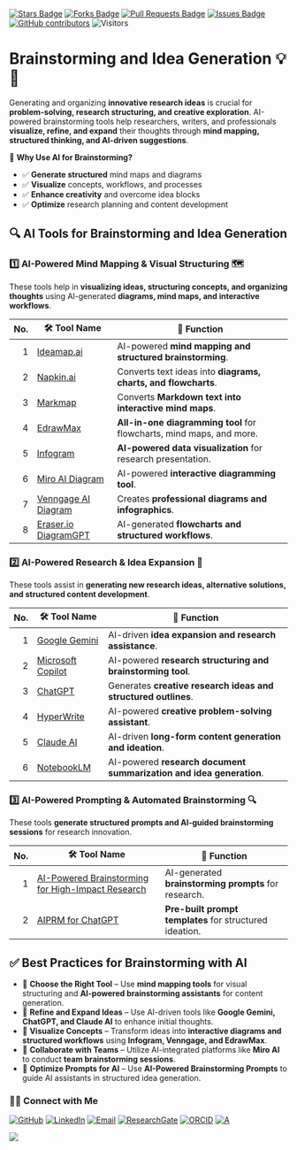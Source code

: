 <a href="https://github.com/drshahizan/short-course/stargazers"><img src="https://img.shields.io/github/stars/drshahizan/short-course" alt="Stars Badge"/></a>
<a href="https://github.com/drshahizan/short-course/network/members"><img src="https://img.shields.io/github/forks/drshahizan/short-course" alt="Forks Badge"/></a>
<a href="https://github.com/drshahizan/short-course/pulls"><img src="https://img.shields.io/github/issues-pr/drshahizan/short-course" alt="Pull Requests Badge"/></a>
<a href="https://github.com/drshahizan/short-course"><img src="https://img.shields.io/github/issues/drshahizan/short-course" alt="Issues Badge"/></a>
<a href="https://github.com/drshahizan/short-course/graphs/contributors"><img alt="GitHub contributors" src="https://img.shields.io/github/contributors/drshahizan/short-course?color=2b9348"></a>
![Visitors](https://api.visitorbadge.io/api/visitors?path=https%3A%2F%2Fgithub.com%2Fdrshahizan%2Fshort-course&labelColor=%23d9e3f0&countColor=%23697689&style=flat)

# Brainstorming and Idea Generation 💡🧠  

Generating and organizing **innovative research ideas** is crucial for **problem-solving, research structuring, and creative exploration**. AI-powered brainstorming tools help researchers, writers, and professionals **visualize, refine, and expand** their thoughts through **mind mapping, structured thinking, and AI-driven suggestions**.  

📌 **Why Use AI for Brainstorming?**  
- ✅ **Generate structured** mind maps and diagrams  
- ✅ **Visualize** concepts, workflows, and processes  
- ✅ **Enhance creativity** and overcome idea blocks  
- ✅ **Optimize** research planning and content development  

## 🔍 AI Tools for Brainstorming and Idea Generation  

### 1️⃣ AI-Powered Mind Mapping & Visual Structuring 🗺️  
These tools help in **visualizing ideas, structuring concepts, and organizing thoughts** using AI-generated **diagrams, mind maps, and interactive workflows**.

| No. | 🛠 **Tool Name** | 📖 **Function** | 
| ---: | ---------------- | ------------------ | 
| 1 | [Ideamap.ai](ideamap.md) | AI-powered **mind mapping and structured brainstorming**. | 
| 2 | [Napkin.ai](napkin.md) | Converts text ideas into **diagrams, charts, and flowcharts**. | 
| 3 | [Markmap](markmap.md) | Converts **Markdown text into interactive mind maps**. | 
| 4 | [EdrawMax](edrawmax.md) | **All-in-one diagramming tool** for flowcharts, mind maps, and more. | 
| 5 | [Infogram](infogram.md) | **AI-powered data visualization** for research presentation. | 
| 6 | [Miro AI Diagram](https://miro.com/ai/diagram-ai/) | AI-powered **interactive diagramming tool**. | 
| 7 | [Venngage AI Diagram](https://venngage.com/ai-tools/diagram-generator) | Creates **professional diagrams and infographics**. | 
| 8 | [Eraser.io DiagramGPT](https://www.eraser.io/diagramgpt) | AI-generated **flowcharts and structured workflows**. | 


### **2️⃣ AI-Powered Research & Idea Expansion** 🧠  
These tools assist in **generating new research ideas, alternative solutions, and structured content development**.

| No. | 🛠 **Tool Name** | 📖 **Function** | 
| ---: | ---------------- | ------------------ | 
| 1 | [Google Gemini](gemini.md) | AI-driven **idea expansion and research assistance**. | 
| 2 | [Microsoft Copilot](copilot.md) | AI-powered **research structuring and brainstorming tool**. | 
| 3 | [ChatGPT](chatgpt.md) | Generates **creative research ideas and structured outlines**. | 
| 4 | [HyperWrite](hyperwrite.md) | AI-powered **creative problem-solving assistant**. | 
| 5 | [Claude AI](https://claude.ai/) | AI-driven **long-form content generation and ideation**. | 
| 6 | [NotebookLM](https://notebooklm.google.com/) | AI-powered **research document summarization and idea generation**. | 


### **3️⃣ AI-Powered Prompting & Automated Brainstorming** 🔍  
These tools **generate structured prompts and AI-guided brainstorming sessions** for research innovation.

| No. | 🛠 **Tool Name** | 📖 **Function** | 
| ---: | ---------------- | ------------------ | 
| 1 | [AI-Powered Brainstorming for High-Impact Research](prompt.md) | AI-generated **brainstorming prompts** for research. | 
| 2 | [AIPRM for ChatGPT](https://www.aiprm.com/) | **Pre-built prompt templates** for structured ideation. | 

## ✅ Best Practices for Brainstorming with AI  
- 📌 **Choose the Right Tool** – Use **mind mapping tools** for visual structuring and **AI-powered brainstorming assistants** for content generation.  
- 📌 **Refine and Expand Ideas** – Use AI-driven tools like **Google Gemini, ChatGPT, and Claude AI** to enhance initial thoughts.  
- 📌 **Visualize Concepts** – Transform ideas into **interactive diagrams and structured workflows** using **Infogram, Venngage, and EdrawMax**.  
- 📌 **Collaborate with Teams** – Utilize AI-integrated platforms like **Miro AI** to conduct **team brainstorming sessions**.  
- 📌 **Optimize Prompts for AI** – Use **AI-Powered Brainstorming Prompts** to guide AI assistants in structured idea generation.
  
### 🙌🏻 Connect with Me
<p align="left">
    <a href="https://github.com/drshahizan" target="_blank"><img alt="GitHub" src="https://img.shields.io/badge/-@drshahizan-181717?style=flat-square&logo=GitHub&logoColor=white"></a>
    <a href="https://www.linkedin.com/in/drshahizan" target="_blank"><img alt="LinkedIn" src="https://img.shields.io/badge/-drshahizan-blue?style=flat-square&logo=Linkedin&logoColor=white&link=https://www.linkedin.com/in/drshahizan/"></a>
    <a href="mailto:shahizan@utm.my" target="_blank"><img alt="Email" src="https://img.shields.io/badge/-shahizan@utm.my-c14438?style=flat-square&logo=Gmail&logoColor=white&link=mailto:shahizan@utm.my.com"></a>
    <a href="https://www.researchgate.net/profile/Mohd-Othman-28" target="_blank"><img alt="ResearchGate" src="https://img.shields.io/badge/-ResearchGate-00CCBB?style=flat-square&logo=ResearchGate&logoColor=white"></a>
    <a href="https://orcid.org/0000-0003-4261-1873" target="_blank"><img alt="ORCID" src="https://img.shields.io/badge/-ORCID-A6CE39?style=flat-square&logo=ORCID&logoColor=white"></a> 
 <a href="https://visitorbadge.io/status?path=https%3A%2F%2Fgithub.com%2Fdrshahizan" target="_blank"><img alt="A" src="https://api.visitorbadge.io/api/visitors?path=https%3A%2F%2Fgithub.com%2Fdrshahizan&labelColor=%23697689&countColor=%23555555&style=plastic"></a>
 
![](https://hit.yhype.me/github/profile?user_id=81284918)
</p>
